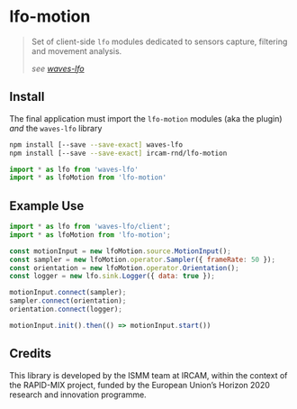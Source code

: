 # lfo-motion

> Set of client-side `lfo` modules dedicated to sensors capture, filtering and 
> movement analysis.
> 
> _see [waves-lfo](https://github.com/wavesjs/waves-lfo)_

## Install

The final application must import the `lfo-motion` modules (aka the plugin) _and_ the `waves-lfo` library

```sh
npm install [--save --save-exact] waves-lfo
npm install [--save --save-exact] ircam-rnd/lfo-motion
```

```js
import * as lfo from 'waves-lfo'
import * as lfoMotion from 'lfo-motion'
```

## Example Use

```js
import * as lfo from 'waves-lfo/client';
import * as lfoMotion from 'lfo-motion';

const motionInput = new lfoMotion.source.MotionInput();
const sampler = new lfoMotion.operator.Sampler({ frameRate: 50 });
const orientation = new lfoMotion.operator.Orientation();
const logger = new lfo.sink.Logger({ data: true });

motionInput.connect(sampler);
sampler.connect(orientation);
orientation.connect(logger);

motionInput.init().then(() => motionInput.start())
```

## Credits

This library is developed by the ISMM team at IRCAM, within the context of the RAPID-MIX project, funded by the European Union’s Horizon 2020 research and innovation programme.
